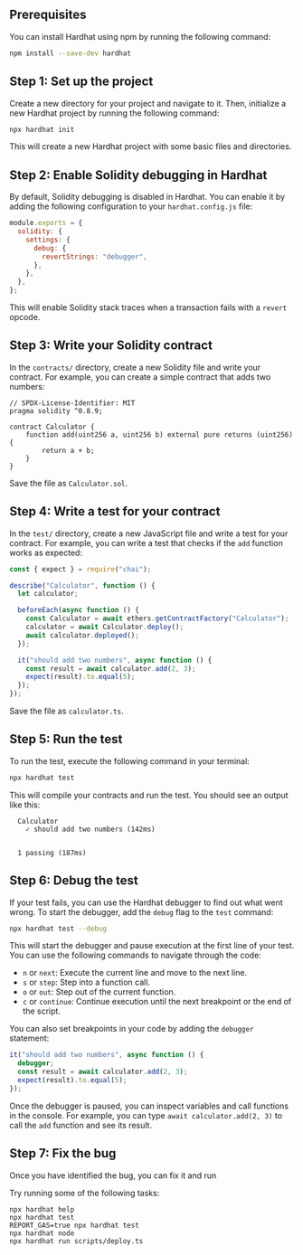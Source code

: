 ## Prerequisites

You can install Hardhat using npm by running the following command:

```bash
npm install --save-dev hardhat
```

## Step 1: Set up the project

Create a new directory for your project and navigate to it. Then, initialize a new Hardhat project by running the following command:

```bash
npx hardhat init
```

This will create a new Hardhat project with some basic files and directories.

## Step 2: Enable Solidity debugging in Hardhat

By default, Solidity debugging is disabled in Hardhat. You can enable it by adding the following configuration to your `hardhat.config.js` file:

```javascript
module.exports = {
  solidity: {
    settings: {
      debug: {
        revertStrings: "debugger",
      },
    },
  },
};
```

This will enable Solidity stack traces when a transaction fails with a `revert` opcode.

## Step 3: Write your Solidity contract

In the `contracts/` directory, create a new Solidity file and write your contract. For example, you can create a simple contract that adds two numbers:

```solidity
// SPDX-License-Identifier: MIT
pragma solidity ^0.8.9;

contract Calculator {
    function add(uint256 a, uint256 b) external pure returns (uint256) {
        return a + b;
    }
}
```

Save the file as `Calculator.sol`.

## Step 4: Write a test for your contract

In the `test/` directory, create a new JavaScript file and write a test for your contract. For example, you can write a test that checks if the `add` function works as expected:

```typescript
const { expect } = require("chai");

describe("Calculator", function () {
  let calculator;

  beforeEach(async function () {
    const Calculator = await ethers.getContractFactory("Calculator");
    calculator = await Calculator.deploy();
    await calculator.deployed();
  });

  it("should add two numbers", async function () {
    const result = await calculator.add(2, 3);
    expect(result).to.equal(5);
  });
});
```

Save the file as `calculator.ts`.

## Step 5: Run the test

To run the test, execute the following command in your terminal:

```bash
npx hardhat test
```

This will compile your contracts and run the test. You should see an output like this:

```
  Calculator
    ✓ should add two numbers (142ms)


  1 passing (187ms)
```

## Step 6: Debug the test

If your test fails, you can use the Hardhat debugger to find out what went wrong. To start the debugger, add the `debug` flag to the `test` command:

```bash
npx hardhat test --debug
```

This will start the debugger and pause execution at the first line of your test. You can use the following commands to navigate through the code:

- `n` or `next`: Execute the current line and move to the next line.
- `s` or `step`: Step into a function call.
- `o` or `out`: Step out of the current function.
- `c` or `continue`: Continue execution until the next breakpoint or the end of the script.

You can also set breakpoints in your code by adding the `debugger` statement:

```typescript
it("should add two numbers", async function () {
  debugger;
  const result = await calculator.add(2, 3);
  expect(result).to.equal(5);
});
```

Once the debugger is paused, you can inspect variables and call functions in the console. For example, you can type `await calculator.add(2, 3)` to call the `add` function and see its result.

## Step 7: Fix the bug

Once you have identified the bug, you can fix it and run

Try running some of the following tasks:

```shell
npx hardhat help
npx hardhat test
REPORT_GAS=true npx hardhat test
npx hardhat node
npx hardhat run scripts/deploy.ts
```
